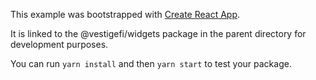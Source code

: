 This example was bootstrapped with [Create React App](https://github.com/facebook/create-react-app).

It is linked to the @vestigefi/widgets package in the parent directory for development purposes.

You can run `yarn install` and then `yarn start` to test your package.
